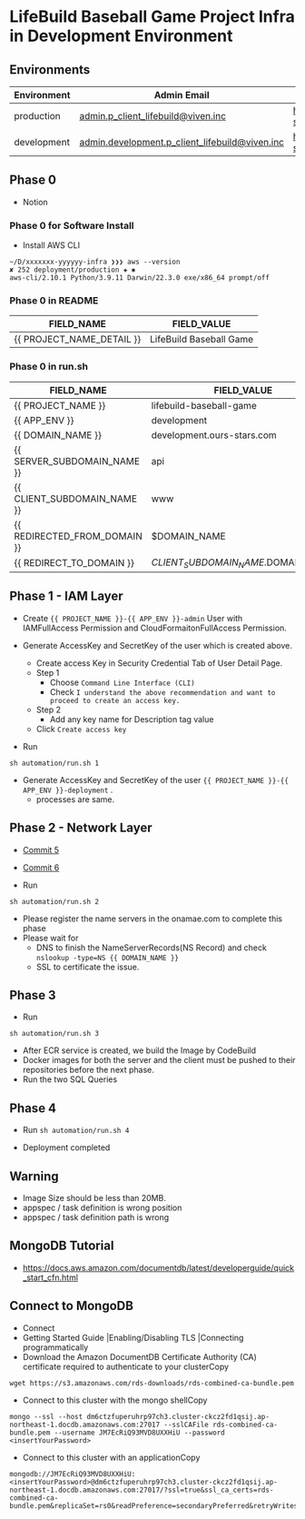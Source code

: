 # LifeBuild Baseball Game Project Infra in Development Environment

## Environments

| Environment | Admin Email                                    | URL                               |
| ----------- | ---------------------------------------------- | --------------------------------- |
| production  | admin.p_client_lifebuild@viven.inc             | https://www.our-stars.com         |
| development | admin.development.p_client_lifebuild@viven.inc | https://development.our-stars.com |

## Phase 0
- Notion

### Phase 0 for Software Install 

- Install AWS CLI
```
~/D/xxxxxxx-yyyyyy-infra ❯❯❯ aws --version                                                            ✘ 252 deployment/production ✚ ✱
aws-cli/2.10.1 Python/3.9.11 Darwin/22.3.0 exe/x86_64 prompt/off
```

### Phase 0 in README 

| FIELD_NAME                | FIELD_VALUE             |
| ------------------------- | ----------------------- |
| {{ PROJECT_NAME_DETAIL }} | LifeBuild Baseball Game |

### Phase 0 in run.sh

| FIELD_NAME                   | FIELD_VALUE                         |
| ---------------------------- | ----------------------------------- |
| {{ PROJECT_NAME }}           | lifebuild-baseball-game             |
| {{ APP_ENV }}                | development                         |
| {{ DOMAIN_NAME }}            | development.ours-stars.com          |
| {{ SERVER_SUBDOMAIN_NAME }}  | api                                 |
| {{ CLIENT_SUBDOMAIN_NAME }}  | www                                 |
| {{ REDIRECTED_FROM_DOMAIN }} | $DOMAIN_NAME                        |
| {{ REDIRECT_TO_DOMAIN }}     | $CLIENT_SUBDOMAIN_NAME.$DOMAIN_NAME |

## Phase 1 - IAM Layer

- Create `{{ PROJECT_NAME }}-{{ APP_ENV }}-admin` User with IAMFullAccess Permission and CloudFormaitonFullAccess Permission.
- Generate AccessKey and SecretKey of the user which is created above.
  - Create access Key in Security Credential Tab of User Detail Page.
  - Step 1
    - Choose `Command Line Interface (CLI)`
    - Check `I understand the above recommendation and want to proceed to create an access key.`
  - Step 2
    - Add any key name for Description tag value
  - Click `Create access key`

- Run 
``` 
sh automation/run.sh 1
```

- Generate AccessKey and SecretKey of the user `{{ PROJECT_NAME }}-{{ APP_ENV }}-deployment`  . 
  - processes are same.

## Phase 2 - Network Layer

- [Commit 5](https://github.com/viven-inc/belebel-ec-infra/commit/774d8e66086cbb0474047b71396b70ae38036481)
- [Commit 6](https://github.com/viven-inc/belebel-ec-infra/commit/52f02873c5c98ed0bfae25529165ff875e495f20)

- Run 
```
sh automation/run.sh 2
```
- Please register the name servers in the onamae.com to complete this phase
- Please wait for 
  - DNS to finish the NameServerRecords(NS Record) and check `nslookup -type=NS {{ DOMAIN_NAME }}`
  - SSL to certificate the issue. 

## Phase 3

- Run 

```
sh automation/run.sh 3
```

- After ECR service is created, we build the Image by CodeBuild
- Docker images for both the server and the client must be pushed to their repositories before the next phase.
- Run the two SQL Queries


## Phase 4 

- Run ```sh automation/run.sh 4```

- Deployment completed

## Warning
- Image Size should be less than 20MB.
- appspec / task definition is wrong position
- appspec / task definition path is wrong

## MongoDB Tutorial 
- https://docs.aws.amazon.com/documentdb/latest/developerguide/quick_start_cfn.html

## Connect to MongoDB
- Connect
- Getting Started Guide  |Enabling/Disabling TLS  |Connecting programmatically 
- Download the Amazon DocumentDB Certificate Authority (CA) certificate required to authenticate to your clusterCopy
```
wget https://s3.amazonaws.com/rds-downloads/rds-combined-ca-bundle.pem
```
- Connect to this cluster with the mongo shellCopy
```
mongo --ssl --host dm6ctzfuperuhrp97ch3.cluster-ckcz2fd1qsij.ap-northeast-1.docdb.amazonaws.com:27017 --sslCAFile rds-combined-ca-bundle.pem --username JM7EcRiQ93MVD8UXXHiU --password <insertYourPassword>
```
- Connect to this cluster with an applicationCopy
```
mongodb://JM7EcRiQ93MVD8UXXHiU:<insertYourPassword>@dm6ctzfuperuhrp97ch3.cluster-ckcz2fd1qsij.ap-northeast-1.docdb.amazonaws.com:27017/?ssl=true&ssl_ca_certs=rds-combined-ca-bundle.pem&replicaSet=rs0&readPreference=secondaryPreferred&retryWrites=false
```
